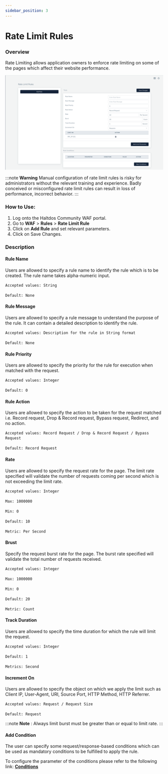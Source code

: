 ```yaml
---
sidebar_position: 3
---
```

# Rate Limit Rules
### Overview
Rate Limiting allows application owners to enforce rate limiting on some of the pages which affect their website performance.

![Rate limit](/img/ce-waf/docs/rate_limit.png)

:::note
**Warning** Manual configuration of rate limit rules is risky for administrators without the relevant training and experience. Badly conceived or misconfigured rate limit rules can result in loss of performance, incorrect behavior.
:::
### How to Use:

1. Log onto the Haltdos Community WAF portal.
2. Go to **WAF** > **Rules** > **Rate Limit Rule**
3. Click on **Add Rule** and set relevant parameters.
4. Click on Save Changes.

### Description

#### Rule Name
Users are allowed to specify a rule name to identify the rule which is to be created. The rule name takes alpha-numeric input.

    Accepted values: String

    Default: None  

#### Rule Message
Users are allowed to specify a rule message to understand the purpose of the rule. It can contain a detailed description to identify the rule.

    Accepted values: Description for the rule in String format

    Default: None  

#### Rule Priority
Users are allowed to specify the priority for the rule for execution when matched with the request.

    Accepted values: Integer 

    Default: 0  

#### Rule Action
Users are allowed to specify the action to be taken for the request matched i.e. Record request, Drop & Record request, Bypass request, Redirect, and no action.

    Accepted values: Record Request / Drop & Record Request / Bypass Request

    Default: Record Request  

#### Rate
Users are allowed to specify the request rate for the page. The limit rate specified will validate the number of requests coming per second which is not exceeding the limit rate.

    Accepted values: Integer 
    
    Max: 1000000

    Min: 0

    Default: 10

    Metric: Per Second  

#### Brust
Specify the request burst rate for the page. The burst rate specified will validate the total number of requests received. 

    Accepted values: Integer 

    Max: 1000000

    Min: 0

    Default: 20 

    Metric: Count 

#### Track Duration
Users are allowed to specify the time duration for which the rule will limit the request.

    Accepted values: Integer 

    Default: 1  

    Metrics: Second

#### Increment On
Users are allowed to specify the object on which we apply the limit such as Client IP, User-Agent, URI, Source Port, HTTP Method, HTTP Referrer.

    Accepted values: Request / Request Size

    Default: Request  

:::note 
**Note** : Always limit burst must be greater than or equal to limit rate.
:::
#### Add Condition

The user can specify some request/response-based conditions which can be used as mandatory conditions to be fulfilled to apply the rule.

To configure the parameter of the conditions please refer to the following link: [**Conditions**](/community/docs/waf/rules/conditions)